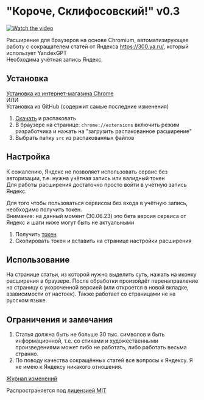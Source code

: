 # "Короче, Склифосовский!" v0.3

[![Watch the video](https://img.youtube.com/vi/8vFjYYKZjvE/maxresdefault.jpg)](https://youtu.be/E_oO9iFZzWY)

Расширение для браузеров на основе Сhromium, автоматизирующее работу с сокращателем статей от Яндекса https://300.ya.ru/, который использует YandexGPT<br>
Необходима учётная запись Яндекс.

## Установка
[Установка из интернет-магазина Chrome](https://chrome.google.com/webstore/detail/%D0%BA%D0%BE%D1%80%D0%BE%D1%87%D0%B5-%D1%81%D0%BA%D0%BB%D0%B8%D1%84%D0%BE%D1%81%D0%BE%D0%B2%D1%81%D0%BA%D0%B8%D0%B9/mpaebgncookaokflfdhflpmhpimkfeii)<br>
ИЛИ<br>
Установка из GitHub (содержит самые последние изменения)
1. [Скачать](https://github.com/nicodimuscanis/article-shortener-extension/archive/refs/heads/master.zip) и распаковать
2. В браузере на странице: `chrome://extensions` включить режим разработчика и нажать на "загрузить распакованное расширение"
3. Выбрать папку `src` из распакованных файлов

## Настройка
К сожалению, Яндекс не позволяет использовать сервис без авторизации, т.е. нужна учётная запись или валидный токен<br>
Для работы расширения достаточно просто войти в учётную запись Яндекс.

Для того чтобы пользоваться сервисом без входа в учётную запись, необходимо получить токен.<br>
Внимание: на данный момент (30.06.23) это бета версия сервиса от Яндекс и шаги ниже могут быть не актуальными<br>
1. Получить [токен](https://oauth.yandex.ru/authorize?response_type=token&client_id=702a61748ec947a4b1ab467d2b2f3edb)
2. Скопировать токен и вставить на странице настройки расширения

## Использование
На странице статьи, из которой нужно выделить суть, нажать на иконку расширения в браузере.
После обработки произойдёт перенаправление на страницу с укороченной версией (или откроется в новой вкладке, взависимости от настоек).
Также работает со страницами не на русском языке.

## Ограничения и замечания
1. Статья должна быть не больше 30 тыс. символов и быть информационной, т.е. со стихами и художественными произведениями может либо не работать, либо работать весьма странно.
2. По поводу качества сокращённых статей все вопросы к Яндексу. Я не имею к Яндексу никакого отношения.

[Журнал изменений](https://raw.githubusercontent.com/nicodimuscanis/article-shortener-extension/master/scr/changelog.html)

Распространяется под [лицензией MIT](https://github.com/nicodimuscanis/article-shortener-extension/blob/master/LICENSE.md)

